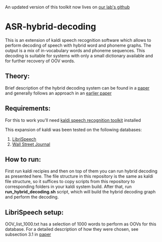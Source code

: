 An updated version of this toolkit now lives on [our lab's github](https://github.com/BUTSpeechFIT/ASR-hybrid-decoding)

# ASR-hybrid-decoding
This is an extension of kaldi speech recognition software which allows to perform decoding of speech with hybrid word and phoneme graphs. The output is a mix of in-vocabulary words and phoneme sequences. This decoding is suitable for systems with only a small dictionary available and for further recovery of OOV words. 

## Theory:

Brief description of the hybrid decoding system can be found in a [paper](http://www.fit.vutbr.cz/research/groups/speech/publi/2018/egorova_icassp2018_0005919.pdf) and generally follows an approach in an [earlier paper](http://www.fit.vutbr.cz/research/groups/speech/publi/2008/szoke_sigir2008.pdf)

## Requirements:

For this to work you'll need [kaldi speech recognition toolkit](https://github.com/kaldi-asr/kaldi) installed

This expansion of kaldi was been tested on the following databases:
1) [LibriSpeech](https://github.com/kaldi-asr/kaldi/tree/master/egs/librispeech)
2) [Wall Street Journal](https://github.com/kaldi-asr/kaldi/tree/master/egs/wsj)

## How to run:

First run kaldi recipies and then on top of them you can run hybrid decoding as presented here. The file structure in this repository is the same as kaldi file structure, so it suffices to copy scripts from this repository to corresponding folders in your kaldi system build. After that, run **run_hybrid_decoding.sh** script, which will build the hybrid decoding graph and perform the decoding.

## LibriSpeech setup:

OOV_list_1000.txt has a selection of 1000 words to perform as OOVs for this database. For a detailed description of how they were chosen, see subsection 3.1 in [paper](http://www.fit.vutbr.cz/research/groups/speech/publi/2018/egorova_icassp2018_0005919.pdf)
